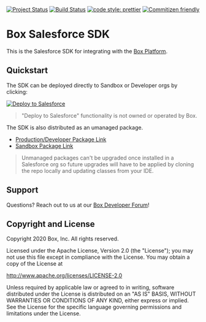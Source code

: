 [![Project Status](http://opensource.box.com/badges/active.svg)](http://opensource.box.com/badges/)
[![Build Status](https://travis-ci.com/box/box-salesforce-sdk.svg?branch=master)](https://travis-ci.com/box/box-salesforce-sdk)
[![code style: prettier](https://img.shields.io/badge/code_style-prettier-ff69b4.svg)](https://github.com/prettier/prettier)
[![Commitizen friendly](https://img.shields.io/badge/commitizen-friendly-brightgreen.svg)](http://commitizen.github.io/cz-cli/)

# Box Salesforce SDK

This is the Salesforce SDK for integrating with the [Box Platform](https://developer.box.com/).

## Quickstart

The SDK can be deployed directly to Sandbox or Developer orgs by clicking:

[![Deploy to Salesforce](https://raw.githubusercontent.com/afawcett/githubsfdeploy/master/src/main/webapp/resources/img/deploy.png)](https://githubsfdeploy.herokuapp.com?owner=box&repo=box-salesforce-sdk)

> "Deploy to Salesforce" functionality is not owned or operated by Box.

The SDK is also distributed as an umanaged package.

-   [Production/Developer Package Link](https://cloud.box.com/Box-Apex-SDK)
-   [Sandbox Package Link](https://cloud.box.com/Box-Apex-SDK-Sandbox)

> Unmanaged packages can't be upgraded once installed in a Salesforce org so future upgrades will have to be applied by cloning the repo locally and updating classes from your IDE.

## Support

Questions? Reach out to us at our [Box Developer Forum](https://community.box.com/t5/Box-Developer-Forum/bd-p/DeveloperForum)!

## Copyright and License

Copyright 2020 Box, Inc. All rights reserved.

Licensed under the Apache License, Version 2.0 (the "License"); you may not use this file except in compliance with the License. You may obtain a copy of the License at

http://www.apache.org/licenses/LICENSE-2.0

Unless required by applicable law or agreed to in writing, software distributed under the License is distributed on an "AS IS" BASIS, WITHOUT WARRANTIES OR CONDITIONS OF ANY KIND, either express or implied. See the License for the specific language governing permissions and limitations under the License.
